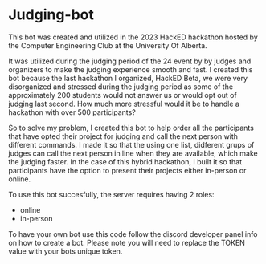 # Judging-bot

This bot was created and utilized in the 2023 HackED hackathon hosted by the Computer Engineering Club at the University Of Alberta.

It was utilized during the judging period of the 24 event by by judges and organizers to make the judging experience smooth and fast. I created this bot because the last hackathon I organized, HackED Beta, we were very disorganized and stressed during the judging period as some of the approximately 200 students would not answer us or would opt out of judging last second. How much more stressful would it be to handle a hackathon with over 500 participants?

So to solve my problem, I created this bot to help order all the participants that have opted their project for judging and call the next person with different commands. I made it so that the using one list, didferent grups of judges can call the next person in line when they are available, which make the judging faster. 
In the case of this hybrid hackathon, I built it so that participants have the option to present their projects either in-person or online. 

To use this bot succesfully, the server requires having 2 roles:
- online
- in-person

To have your own bot use this code follow the discord developer panel info on how to create a bot. Please note you will need to replace the TOKEN value with your bots unique token.


